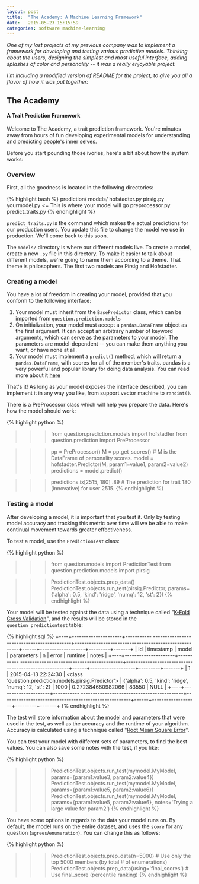 ```yaml
---
layout: post
title:  "The Academy: A Machine Learning Framework"
date:   2015-05-23 15:15:59
categories: software machine-learning
---
```


*One of my last projects at my previous company was to implement a framework for developing and testing various predictive models.  Thinking about the users, designing the simplest and most useful interface, adding splashes of color and personality -- it was a really enjoyable project.*

*I'm including a modified version of README for the project, to give you all a flavor of how it was put together:*

## The Academy

#### A Trait Prediction Framework

Welcome to The Academy, a trait prediction framework. You're minutes away from hours of fun developing experimental models for understanding and predicting people's inner selves.

Before you start pounding those ivories, here's a bit about how the system works:

### Overview
First, all the goodness is located in the following directories:

{% highlight bash %}
prediction/
    models/
        hofstadter.py
        pirsig.py
        yourmodel.py <= This is where your model will go
    preprocessor.py
    predict_traits.py
{% endhighlight %}

<!--more-->

`predict_traits.py` is the command which makes the actual predictions for our production users. You update this file to change the model we use in production. We'll come back to this soon.

The `models/` directory is where our different models live. To create a model, create a new `.py` file in this directory. To make it easier to talk about different models, we're going to name them according to a theme. That theme is philosophers. The first two models are Pirsig and Hofstadter.

### Creating a model
You have a lot of freedom in creating your model, provided that you conform to the following interface:

1. Your model must inherit from the `BasePredictor` class, which can be imported from `question.prediction.models`
2. On initialization, your model must accept a `pandas.DataFrame` object as the first argument. It can accept an arbitrary number of keyword arguments, which can serve as the parameters to your model. The parameters are model-dependent -- you can make them anything you want, or have none at all.
3. Your model must implement a `predict()` method, which will return a `pandas.DataFrame`, with scores for all of the member's traits. pandas is a very powerful and popular library for doing data analysis. You can read more about it [here](http://pandas.pydata.org/)

That's it! As long as your model exposes the interface described, you can implement it in any way you like, from support vector machine to `randint()`.

There is a PreProcessor class which will help you prepare the data. Here's how the model should work:

{% highlight python %}
>>> from question.prediction.models import hofstadter
>>> from question.prediction import PreProcessor

>>> pp = PreProcessor()
>>> M = pp.get_scores() # M is the DataFrame of personality scores.
>>> model = hofstadter.Predictor(M, param1=value1, param2=value2)
>>> predictions = model.predict()

>>> predictions.ix[2515, 180]
.89 # The prediction for trait 180 (innovative) for user 2515.
{% endhighlight %}


### Testing a model
After developing a model, it is important that you test it. Only by testing model accuracy and tracking this metric over time will we be able to make continual movement towards greater effectiveness.

To test a model, use the `PredictionTest` class:

{% highlight python %}
>>> from question.models import PredictionTest
>>> from question.prediction.models import pirsig

>>> PredictionTest.objects.prep_data()
>>> PredictionTest.objects.run_test(pirsig.Predictor, params={'alpha': 0.5, 'kind': 'ridge', 'numq': 12, 'st': 2})
{% endhighlight %}


Your model will be tested against the data using a technique called "[K-Fold Cross Validation](http://en.wikipedia.org/wiki/Cross-validation_%28statistics%29)", and the results will be stored in the `question_predictiontest` table:

{% highlight sql %}
+----+---------------------+----------- -------------------------------------------+------------------------------------------------------+------+-------------------+---------+-------+
| id | timestamp           | model                                                 | parameters                                           | n    | error             | runtime | notes |
+----+---------------------+----------- -------------------------------------------+------------------------------------------------------+------+-------------------+---------+-------+
|  1 | 2015-04-13 22:24:30 | <class 'question.prediction.models.pirsig.Predictor'> | {'alpha': 0.5, 'kind': 'ridge', 'numq': 12, 'st': 2} | 1000 | 0.272384680982066 |   83550 | NULL  |
+----+---------------------+----------- -------------------------------------------+------------------------------------------------------+------+-------------------+---------+-------+
{% endhighlight %}

The test will store information about the model and parameters that were used in the test, as well as the accuracy and the runtime of your algorithm. Accuracy is calculated using a technique called "[Root Mean Square Error](https://www.kaggle.com/wiki/RootMeanSquaredError)".

You can test your model with different sets of parameters, to find the best values. You can also save some notes with the test, if you like:

{% highlight python %}
>>> PredictionTest.objects.run_test(mymodel.MyModel, params={param1:value3, param2:value4})
>>> PredictionTest.objects.run_test(mymodel.MyModel, params={param1:value5, param2:value6})
>>> PredictionTest.objects.run_test(mymodel.MyModel, params={param1:value5, param2:value6}, notes='Trying a large value for param2')
{% endhighlight %}

You have some options in regards to the data your model runs on. By default, the model runs on the entire dataset, and uses the `score` for any question (`agrees`/`enumeration`). You can change this as follows:

{% highlight python %}
>>> PredictionTest.objects.prep_data(n=5000) # Use only the top 5000 members (by total # of enumerations)
>>> PredictionTest.objects.prep_data(using='final_scores') # Use final_score (percentile ranking)
{% endhighlight %}

